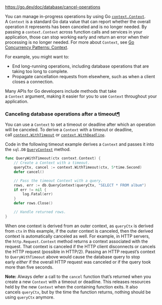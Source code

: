 https://go.dev/doc/database/cancel-operations

You can manage in-progress operations by using Go [`context.Context`](https://pkg.go.dev/context#Context). A `Context` is a standard Go data value that can report whether the overall operation it represents has been canceled and is no longer needed. By passing a `context.Context` across function calls and services in your application, those can stop working early and return an error when their processing is no longer needed. For more about `Context`, see [Go Concurrency Patterns: Context](https://go.dev/blog/context).

For example, you might want to:

- End long-running operations, including database operations that are taking too long to complete.
- Propagate cancellation requests from elsewhere, such as when a client closes a connection.

Many APIs for Go developers include methods that take a `Context` argument, making it easier for you to use `Context` throughout your application.

### Canceling database operations after a timeout[¶](https://go.dev/doc/database/cancel-operations#timeout_cancel)

You can use a `Context` to set a timeout or deadline after which an operation will be canceled. To derive a `Context` with a timeout or deadline, call [`context.WithTimeout`](https://pkg.go.dev/context#WithTimeout) or [`context.WithDeadline`](https://pkg.go.dev/context#WithDeadline).

Code in the following timeout example derives a `Context` and passes it into the `sql.DB` [`QueryContext`](https://pkg.go.dev/database/sql#DB.QueryContext) method.

```go
func QueryWithTimeout(ctx context.Context) {
    // Create a Context with a timeout.
    queryCtx, cancel := context.WithTimeout(ctx, 5*time.Second)
    defer cancel()

    // Pass the timeout Context with a query.
    rows, err := db.QueryContext(queryCtx, "SELECT * FROM album")
    if err != nil {
        log.Fatal(err)
    }
    defer rows.Close()

    // Handle returned rows.
}
```

When one context is derived from an outer context, as `queryCtx` is derived from `ctx` in this example, if the outer context is canceled, then the derived context is automatically canceled as well. For example, in HTTP servers, the `http.Request.Context` method returns a context associated with the request. That context is canceled if the HTTP client disconnects or cancels the HTTP request (possible in HTTP/2). Passing an HTTP request’s context to `QueryWithTimeout` above would cause the database query to stop early _either_ if the overall HTTP request was canceled or if the query took more than five seconds.

**Note:** Always defer a call to the `cancel` function that’s returned when you create a new `Context` with a timeout or deadline. This releases resources held by the new `Context` when the containing function exits. It also cancels `queryCtx`, but by the time the function returns, nothing should be using `queryCtx` anymore.